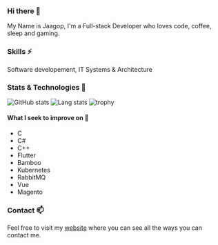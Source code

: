 ### Hi there 👋
My Name is Jaagop, I'm a Full-stack Developer who loves code, coffee, sleep and gaming.

### Skills ⚡
Software developement, IT Systems & Architecture

### Stats & Technologies 🔭
![GitHub stats][github-stats]
![Lang stats][lang-stats-api]
![trophy][trophy-api]

[profile-link]: https://github.com/JJaks
[github-stats]: https://github-readme-stats.vercel.app/api?username=jjaks&show_icons=true&count_private=true&include_all_commits=true&hide_border=true&theme=dark&bg_color=00000000
[lang-stats-api]: https://github-readme-stats.vercel.app/api/top-langs/?username=jjaks&layout=compact&langs_count=8&hide_border=true&theme=dark&bg_color=00000000
[trophy-api]: https://github-profile-trophy.vercel.app/?username=jjaks&theme=gruvbox&no-bg=true&column=8&no-frame=true&row=3

#### What I seek to improve on 🤔
* C
* C#
* C++
* Flutter
* Bamboo
* Kubernetes
* RabbitMQ
* Vue
* Magento


### Contact 📫
Feel free to visit my [website](https://jaagop.eu/) where you can see all the ways you can contact me.

<!--
**JJaks/JJaks** is a ✨ _special_ ✨ repository because its `README.md` (this file) appears on your GitHub profile.

Here are some ideas to get you started:

- 🔭 I’m currently working on ...
- 🌱 I’m currently learning ...
- 👯 I’m looking to collaborate on ...
- 🤔 I’m looking for help with ...
- 💬 Ask me about ...
- 📫 How to reach me: ...
- 😄 Pronouns: ...
- ⚡ Fun fact: ...
-->
